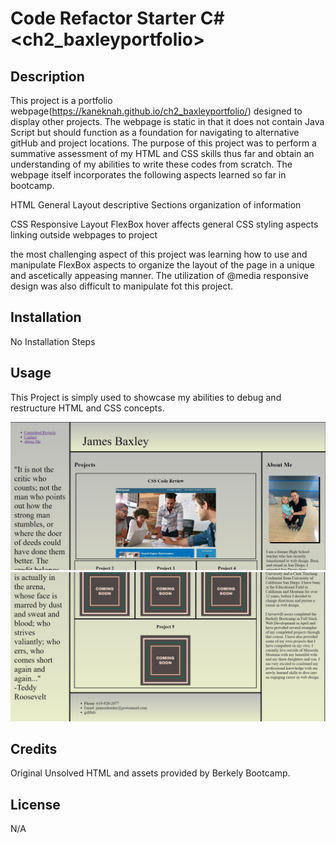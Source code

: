# Code Refactor Starter C# <ch2_baxleyportfolio>

## Description

This project is a portfolio webpage(https://kaneknah.github.io/ch2_baxleyportfolio/) designed to display other projects. The webpage is static in that it does not contain Java Script but should function as a foundation for navigating to alternative gitHub and project locations.
The purpose of this project was to perform a summative assessment of my HTML and CSS skills thus far and obtain an understanding of my abilities to write these codes from scratch. The webpage itself incorporates the following aspects learned so far in bootcamp.

HTML
General Layout
descriptive Sections
organization of information

CSS
Responsive Layout
FlexBox
hover affects
general CSS styling aspects
linking outside webpages to project

the most challenging aspect of this project was learning how to use and manipulate FlexBox aspects to organize the layout of the page in a unique and ascetically appeasing manner. The utilization of @media responsive design was also difficult to manipulate fot this project.

## Installation

No Installation Steps

## Usage

This Project is simply used to showcase my abilities to debug and restructure HTML and CSS concepts.

![Alt text](assets/images/Screenshot%201.jpg)
![Alt text](assets/images/Screenshot%202.jpg)

## Credits

Original Unsolved HTML and assets provided by Berkely Bootcamp.

## License

N/A
